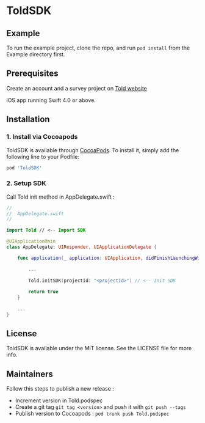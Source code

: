 # ToldSDK

## Example

To run the example project, clone the repo, and run `pod install` from the Example directory first.

## Prerequisites

Create an account and a survey project on [Told website](https://told.club)

iOS app running Swift 4.0 or above.

## Installation

### 1. Install via Cocoapods

ToldSDK is available through [CocoaPods](https://cocoapods.org). To install
it, simply add the following line to your Podfile:

```ruby
pod 'ToldSDK'
```

### 2. Setup SDK

Call Told init method in AppDelegate.swift :

```swift
//
//  AppDelegate.swift
//

import Told // <-- Import SDK

@UIApplicationMain
class AppDelegate: UIResponder, UIApplicationDelegate {

    func application(_ application: UIApplication, didFinishLaunchingWithOptions launchOptions: [UIApplication.LaunchOptionsKey: Any]?) -> Bool {

        ...
        
        Told.initSDK(projectId: "<projectId>") // <-- Init SDK
        
        return true
    }
    
    ...
}
```

## License

ToldSDK is available under the MIT license. See the LICENSE file for more info.

## Maintainers

Follow this steps to publish a new release :

* Increment version in Told.podspec
* Create a git tag `git tag <version>` and push it with `git push --tags`
* Publish version to Cocoapods : `pod trunk push Told.podspec`
